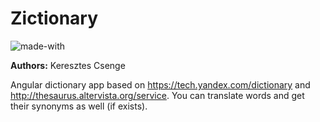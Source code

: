 # Zictionary
![made-with](https://img.shields.io/badge/Made%20with-TypeScript-1f425f.svg)

**Authors:** Keresztes Csenge

Angular dictionary app based on https://tech.yandex.com/dictionary and http://thesaurus.altervista.org/service. You can translate words and get their synonyms as well (if exists).
